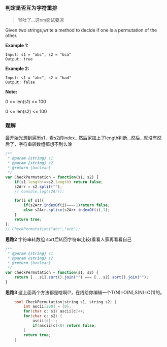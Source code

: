 ### 判定是否互为字符重排

> 爷吐了...这nm面试要凉

Given two strings,write a method to decide if one is a permutation of the other.

**Example 1:**
```
Input: s1 = "abc", s2 = "bca"
Output: true
```
**Example 2:**
```
Input: s1 = "abc", s2 = "bad"
Output: false
```
**Note:**

0 <= len(s1) <= 100

0 <= len(s2) <= 100


### 题解

最开始光想到遍历s1，看s2的index...然后家加上了length判断...然后...就没有然后了，字符串转数组都想不到么淦

``` javascript
/**
 * @param {string} s1
 * @param {string} s2
 * @return {boolean}
 */
var CheckPermutation = function(s1, s2) {
    if(s1.length!==s2.length) return false;
    s2Arr = s2.split("");
    // console.log(s2Arr);

    for(i of s1){
        if(s2Arr.indexOf(i)===-1)return false;
        else s2Arr.splice(s2Arr.indexOf(i),1);
    }
    return true;
};
// CheckPermutation("abc","acb");
```

**思路2** 字符串转数组 sort后转回字符串比较(看看人家再看看自己

``` javascript
/**
 * @param {string} s1
 * @param {string} s2
 * @return {boolean}
 */
var CheckPermutation = function(s1, s2) {
    return [...s1].sort().join("") === [...s2].sort().join("");
}
```

**思路3** 这上面两个方法都是啥啊(?，在线给你编辑一个T(N)=O(N),S(N)=O(1)的。
```C++
    bool CheckPermutation(string s1, string s2) {
        int ascii[200] = {0};
        for(char c: s1) ascii[c]++;
        for(char c: s2) {
            ascii[c]--;
            if(ascii[c]<0) return false;
        }
        return true;
    }
```
